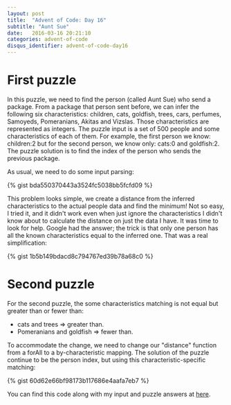 ```yaml
---
layout: post
title:  "Advent of Code: Day 16"
subtitle: "Aunt Sue"
date:   2016-03-16 20:21:10
categories: advent-of-code
disqus_identifier: advent-of-code-day16
---
```

# First puzzle 

In this puzzle, we need to find the person (called Aunt Sue) who send a package. From a package that person sent before, we can infer the following six characteristics: children, cats, goldfish, trees, cars, perfumes, Samoyeds, Pomeranians, Akitas and Vizslas. Those characteristics are represented as integers. The puzzle input is a set of 500 people and some characteristics of each of them. For example, the first person we know: children:2 but for the second person, we know only: cats:0 and goldfish:2. The puzzle solution is to find the index of the person who sends the previous package.

As usual, we need to do some input parsing:

{% gist bda550370443a3524fc5038bb5fcfd09 %}

This problem looks simple, we create a distance from the inferred characteristics to the actual people data and find the minimum! Not so easy, I tried it, and it didn't work even when just ignore the characteristics I didn't know about to calculate the distance on just the data I have. It was time to look for help. Google had the answer; the trick is that only one person has all the known characteristics equal to the inferred one. That was a real simplification:

{% gist 1b5b149bdacd8c794767ed39b78a68c0 %}

# Second puzzle

For the second puzzle, the some characteristics matching is not equal but greater than or fewer than:

- cats and trees => greater than.
- Pomeranians and goldfish => fewer than.

To accommodate the change, we need to change our "distance" function from a forAll to a by-characteristic mapping. The solution of the puzzle continue to be the person index, but using this characteristic-specific matching:

{% gist 60d62e66bf98173b117686e4aafa7eb7 %}

You can find this code along with my input and puzzle answers at [here](https://github.com/darienmt/advent-of-code/blob/master/scala/src/main/scala/Day16.sc).